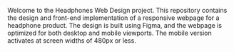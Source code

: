 Welcome to the Headphones Web Design project. This repository contains the design and front-end implementation of a responsive webpage for a headphone product. The design is built using Figma, and the webpage is optimized for both desktop and mobile viewports. The mobile version activates at screen widths of 480px or less.